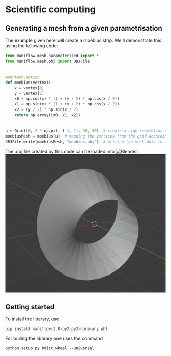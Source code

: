 # Scientific computing

## Generating a mesh from a given parametrisation

The example given here will create a moebius strip. We'll demonstrate this using the following code:

```python
from maniflow.mesh.parameterized import *
from maniflow.mesh.obj import OBJFile


@VertexFunction
def moebius(vertex):
    x = vertex[0]
    y = vertex[1]
    x0 = np.cos(x) * (1 + (y / 2) * np.cos(x / 2))
    x1 = np.sin(x) * (1 + (y / 2) * np.cos(x / 2))
    x2 = (y / 2) * np.sin(x / 2)
    return np.array([x0, x1, x2])


u = Grid((0, 2 * np.pi), (-1, 1), 30, 30)  # create a high resolution grid
moebiusMesh = moebius(u)  # mapping the vertices from the grid according to the parametrisation
OBJFile.write(moebiusMesh, "moebius.obj")  # writing the mesh data to the file 'moebius.obj'
```
The .obj file created by this code can be loaded into ![Blender](https://www.blender.org/):
![Screenshot](doc/moebius_2023-05-22.png)

## Getting started
To install the libarary, use

```
pip install maniflow-1.0-py2.py3-none-any.whl 
```

For builing the libarary one uses the command
```
python setup.py bdist_wheel --universal
```